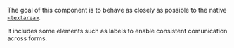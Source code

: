 The goal of this component is to behave as closely as possible to the native [`<textarea>`](https://developer.mozilla.org/en-US/docs/Web/HTML/Element/textarea).

It includes some elements such as labels to enable consistent comunication across forms.
